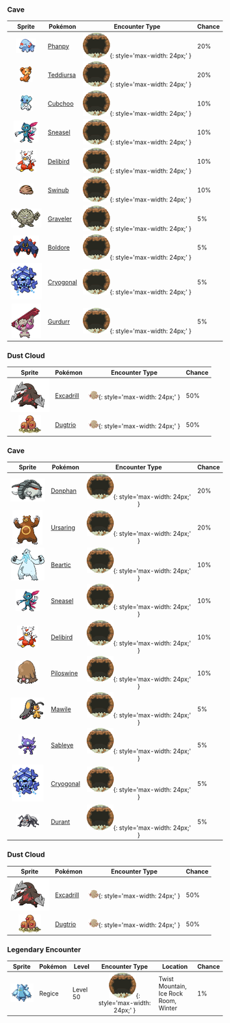 

### Cave

| Sprite | Pokémon | Encounter Type | Chance |
| :---: | --- | :---: | --- |
| ![phanpy](../../assets/sprites/phanpy/front.gif) | [Phanpy](../../pokemon/phanpy.md/) | ![Cave](../../assets/encounter_types/cave.png){: style='max-width: 24px;' } | 20% |
| ![teddiursa](../../assets/sprites/teddiursa/front.gif) | [Teddiursa](../../pokemon/teddiursa.md/) | ![Cave](../../assets/encounter_types/cave.png){: style='max-width: 24px;' } | 20% |
| ![cubchoo](../../assets/sprites/cubchoo/front.gif) | [Cubchoo](../../pokemon/cubchoo.md/) | ![Cave](../../assets/encounter_types/cave.png){: style='max-width: 24px;' } | 10% |
| ![sneasel](../../assets/sprites/sneasel/front.gif) | [Sneasel](../../pokemon/sneasel.md/) | ![Cave](../../assets/encounter_types/cave.png){: style='max-width: 24px;' } | 10% |
| ![delibird](../../assets/sprites/delibird/front.gif) | [Delibird](../../pokemon/delibird.md/) | ![Cave](../../assets/encounter_types/cave.png){: style='max-width: 24px;' } | 10% |
| ![swinub](../../assets/sprites/swinub/front.gif) | [Swinub](../../pokemon/swinub.md/) | ![Cave](../../assets/encounter_types/cave.png){: style='max-width: 24px;' } | 10% |
| ![graveler](../../assets/sprites/graveler/front.gif) | [Graveler](../../pokemon/graveler.md/) | ![Cave](../../assets/encounter_types/cave.png){: style='max-width: 24px;' } | 5% |
| ![boldore](../../assets/sprites/boldore/front.gif) | [Boldore](../../pokemon/boldore.md/) | ![Cave](../../assets/encounter_types/cave.png){: style='max-width: 24px;' } | 5% |
| ![cryogonal](../../assets/sprites/cryogonal/front.gif) | [Cryogonal](../../pokemon/cryogonal.md/) | ![Cave](../../assets/encounter_types/cave.png){: style='max-width: 24px;' } | 5% |
| ![gurdurr](../../assets/sprites/gurdurr/front.gif) | [Gurdurr](../../pokemon/gurdurr.md/) | ![Cave](../../assets/encounter_types/cave.png){: style='max-width: 24px;' } | 5%

### Dust Cloud

| Sprite | Pokémon | Encounter Type | Chance |
| :---: | --- | :---: | --- |
| ![excadrill](../../assets/sprites/excadrill/front.gif) | [Excadrill](../../pokemon/excadrill.md/) | ![Dust Cloud](../../assets/encounter_types/dust_cloud.png){: style='max-width: 24px;' } | 50% |
| ![dugtrio](../../assets/sprites/dugtrio/front.gif) | [Dugtrio](../../pokemon/dugtrio.md/) | ![Dust Cloud](../../assets/encounter_types/dust_cloud.png){: style='max-width: 24px;' } | 50%

### Cave

| Sprite | Pokémon | Encounter Type | Chance |
| :---: | --- | :---: | --- |
| ![donphan](../../assets/sprites/donphan/front.gif) | [Donphan](../../pokemon/donphan.md/) | ![Cave](../../assets/encounter_types/cave.png){: style='max-width: 24px;' } | 20% |
| ![ursaring](../../assets/sprites/ursaring/front.gif) | [Ursaring](../../pokemon/ursaring.md/) | ![Cave](../../assets/encounter_types/cave.png){: style='max-width: 24px;' } | 20% |
| ![beartic](../../assets/sprites/beartic/front.gif) | [Beartic](../../pokemon/beartic.md/) | ![Cave](../../assets/encounter_types/cave.png){: style='max-width: 24px;' } | 10% |
| ![sneasel](../../assets/sprites/sneasel/front.gif) | [Sneasel](../../pokemon/sneasel.md/) | ![Cave](../../assets/encounter_types/cave.png){: style='max-width: 24px;' } | 10% |
| ![delibird](../../assets/sprites/delibird/front.gif) | [Delibird](../../pokemon/delibird.md/) | ![Cave](../../assets/encounter_types/cave.png){: style='max-width: 24px;' } | 10% |
| ![piloswine](../../assets/sprites/piloswine/front.gif) | [Piloswine](../../pokemon/piloswine.md/) | ![Cave](../../assets/encounter_types/cave.png){: style='max-width: 24px;' } | 10% |
| ![mawile](../../assets/sprites/mawile/front.gif) | [Mawile](../../pokemon/mawile.md/) | ![Cave](../../assets/encounter_types/cave.png){: style='max-width: 24px;' } | 5% |
| ![sableye](../../assets/sprites/sableye/front.gif) | [Sableye](../../pokemon/sableye.md/) | ![Cave](../../assets/encounter_types/cave.png){: style='max-width: 24px;' } | 5% |
| ![cryogonal](../../assets/sprites/cryogonal/front.gif) | [Cryogonal](../../pokemon/cryogonal.md/) | ![Cave](../../assets/encounter_types/cave.png){: style='max-width: 24px;' } | 5% |
| ![durant](../../assets/sprites/durant/front.gif) | [Durant](../../pokemon/durant.md/) | ![Cave](../../assets/encounter_types/cave.png){: style='max-width: 24px;' } | 5%

### Dust Cloud

| Sprite | Pokémon | Encounter Type | Chance |
| :---: | --- | :---: | --- |
| ![excadrill](../../assets/sprites/excadrill/front.gif) | [Excadrill](../../pokemon/excadrill.md/) | ![Dust Cloud](../../assets/encounter_types/dust_cloud.png){: style='max-width: 24px;' } | 50% |
| ![dugtrio](../../assets/sprites/dugtrio/front.gif) | [Dugtrio](../../pokemon/dugtrio.md/) | ![Dust Cloud](../../assets/encounter_types/dust_cloud.png){: style='max-width: 24px;' } | 50% |

### Legendary Encounter

| Sprite | Pokémon | Level | Encounter Type | Location | Chance |
| :---: | --- | --- | :---: | --- | --- |
| ![regice](../../assets/sprites/regice/front.gif) | Regice | Level 50 | ![cave](../../assets/encounter_types/cave.png){: style='max-width: 24px;' } | Twist Mountain,<br>Ice Rock Room,<br>Winter | 1% |
